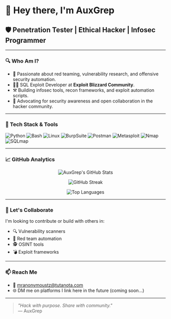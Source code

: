 # 👋 Hey there, I'm AuxGrep

## 🛡️ Penetration Tester | Ethical Hacker | Infosec Programmer

---

### 🔍 Who Am I?

- 🧠 Passionate about red teaming, vulnerability research, and offensive security automation.
- 👨‍💻 SQL Exploit Developer at **Exploit Blizzard Community**.
- ⚒️ Building infosec tools, recon frameworks, and exploit automation scripts.
- 💬 Advocating for security awareness and open collaboration in the hacker community.

---

### 🧰 Tech Stack & Tools

![Python](https://img.shields.io/badge/-Python-05122A?style=flat&logo=python)
![Bash](https://img.shields.io/badge/-Bash-05122A?style=flat&logo=gnu-bash)
![Linux](https://img.shields.io/badge/-Linux-05122A?style=flat&logo=linux)
![BurpSuite](https://img.shields.io/badge/-BurpSuite-05122A?style=flat&logo=burpsuite)
![Postman](https://img.shields.io/badge/-Postman-05122A?style=flat&logo=postman)
![Metasploit](https://img.shields.io/badge/-Metasploit-05122A?style=flat&logo=metasploit)
![Nmap](https://img.shields.io/badge/-Nmap-05122A?style=flat&logo=nmap)
![SQLmap](https://img.shields.io/badge/-SQLmap-05122A?style=flat)

---

### 📈 GitHub Analytics

<p align="center">
  <img src="https://github-readme-stats.vercel.app/api?username=AuxGrep&show_icons=true&theme=radical&hide_border=true" alt="AuxGrep's GitHub Stats" />
</p>

<p align="center">
  <img src="https://streak-stats.demolab.com?user=AuxGrep&theme=radical&hide_border=true" alt="GitHub Streak" />
</p>

<p align="center">
  <img src="https://github-readme-stats.vercel.app/api/top-langs/?username=AuxGrep&layout=compact&theme=radical&hide_border=true" alt="Top Languages" />
</p>

---

### 🤝 Let's Collaborate

I'm looking to contribute or build with others in:

- 🔍 Vulnerability scanners
- 🎯 Red team automation
- 🕵️ OSINT tools
- 💣 Exploit frameworks

---

### 📫 Reach Me

- 📧 [mranonymoustz@tutanota.com](mailto:mranonymoustz@tutanota.com)
- 🌐 DM me on platforms I link here in the future (coming soon...)

---

> _"Hack with purpose. Share with community."_  
> — AuxGrep

<!---
AuxGrep/AuxGrep is a ✨ special ✨ repository because its `README.md` (this file) appears on your GitHub profile.
--->
